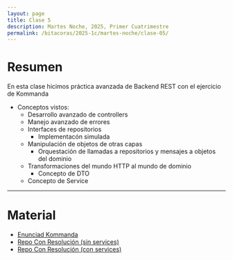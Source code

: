 ```yaml
---
layout: page
title: Clase 5
description: Martes Noche, 2025, Primer Cuatrimestre
permalink: /bitacoras/2025-1c/martes-noche/clase-05/
---
```


# Resumen

En esta clase hicimos práctica avanzada de Backend REST con el ejercicio de Kommanda

* Conceptos vistos:  
  * Desarrollo avanzado de controllers
  * Manejo avanzado de errores
  * Interfaces de repositorios
    * Implementacón simulada
  * Manipulación de objetos de otras capas
    * Orquestación de llamadas a repositorios y mensajes a objetos del dominio
  * Transformaciones del mundo HTTP al mundo de dominio
    * Concepto de DTO
  * Concepto de Service
 
    
--- 

# Material

* [Enunciad Kommanda](https://docs.google.com/document/d/1QHOLDwn7LaETVxSIkOWK5nGT9xrBjatjZoiKafDebsw/edit?tab=t.0#heading=h.btqp28xuwru4)
* [Repo Con Resolución (sin services)](https://github.com/ddso-utn/kommanda/tree/clase-2-platos-y-comandas-sin-services)
* [Repo Con Resolución (con services)](https://github.com/ddso-utn/kommanda/tree/clase-2-platos-y-comandas-con-services)
